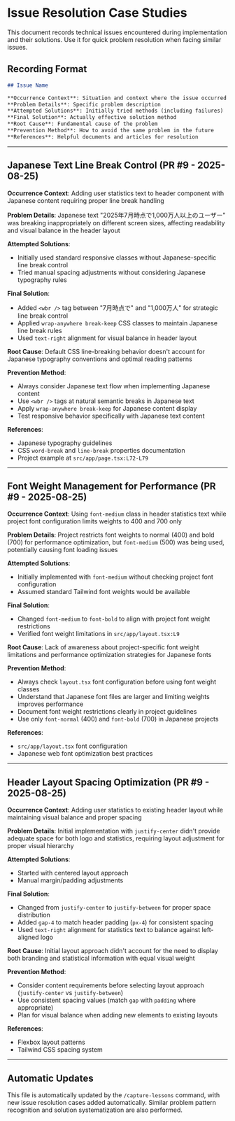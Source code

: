 # Issue Resolution Case Studies

This document records technical issues encountered during implementation and their solutions. Use it for quick problem resolution when facing similar issues.

## Recording Format

```markdown
## Issue Name

**Occurrence Context**: Situation and context where the issue occurred
**Problem Details**: Specific problem description
**Attempted Solutions**: Initially tried methods (including failures)
**Final Solution**: Actually effective solution method
**Root Cause**: Fundamental cause of the problem
**Prevention Method**: How to avoid the same problem in the future
**References**: Helpful documents and articles for resolution
```

---

## Japanese Text Line Break Control (PR #9 - 2025-08-25)

**Occurrence Context**: Adding user statistics text to header component with Japanese content requiring proper line break handling

**Problem Details**: Japanese text "2025年7月時点で1,000万人以上のユーザー" was breaking inappropriately on different screen sizes, affecting readability and visual balance in the header layout

**Attempted Solutions**: 
- Initially used standard responsive classes without Japanese-specific line break control
- Tried manual spacing adjustments without considering Japanese typography rules

**Final Solution**: 
- Added `<wbr />` tag between "7月時点で" and "1,000万人" for strategic line break control
- Applied `wrap-anywhere break-keep` CSS classes to maintain Japanese line break rules
- Used `text-right` alignment for visual balance in header layout

**Root Cause**: Default CSS line-breaking behavior doesn't account for Japanese typography conventions and optimal reading patterns

**Prevention Method**: 
- Always consider Japanese text flow when implementing Japanese content
- Use `<wbr />` tags at natural semantic breaks in Japanese text
- Apply `wrap-anywhere break-keep` for Japanese content display
- Test responsive behavior specifically with Japanese text content

**References**: 
- Japanese typography guidelines
- CSS `word-break` and `line-break` properties documentation
- Project example at `src/app/page.tsx:L72-L79`

---

## Font Weight Management for Performance (PR #9 - 2025-08-25)

**Occurrence Context**: Using `font-medium` class in header statistics text while project font configuration limits weights to 400 and 700 only

**Problem Details**: Project restricts font weights to normal (400) and bold (700) for performance optimization, but `font-medium` (500) was being used, potentially causing font loading issues

**Attempted Solutions**: 
- Initially implemented with `font-medium` without checking project font configuration
- Assumed standard Tailwind font weights would be available

**Final Solution**: 
- Changed `font-medium` to `font-bold` to align with project font weight restrictions
- Verified font weight limitations in `src/app/layout.tsx:L9`

**Root Cause**: Lack of awareness about project-specific font weight limitations and performance optimization strategies for Japanese fonts

**Prevention Method**: 
- Always check `layout.tsx` font configuration before using font weight classes
- Understand that Japanese font files are larger and limiting weights improves performance
- Document font weight restrictions clearly in project guidelines
- Use only `font-normal` (400) and `font-bold` (700) in Japanese projects

**References**: 
- `src/app/layout.tsx` font configuration
- Japanese web font optimization best practices

---

## Header Layout Spacing Optimization (PR #9 - 2025-08-25)

**Occurrence Context**: Adding user statistics to existing header layout while maintaining visual balance and proper spacing

**Problem Details**: Initial implementation with `justify-center` didn't provide adequate space for both logo and statistics, requiring layout adjustment for proper visual hierarchy

**Attempted Solutions**: 
- Started with centered layout approach
- Manual margin/padding adjustments

**Final Solution**: 
- Changed from `justify-center` to `justify-between` for proper space distribution
- Added `gap-4` to match header padding (`px-4`) for consistent spacing
- Used `text-right` alignment for statistics text to balance against left-aligned logo

**Root Cause**: Initial layout approach didn't account for the need to display both branding and statistical information with equal visual weight

**Prevention Method**: 
- Consider content requirements before selecting layout approach (`justify-center` vs `justify-between`)
- Use consistent spacing values (match `gap` with `padding` where appropriate)
- Plan for visual balance when adding new elements to existing layouts

**References**: 
- Flexbox layout patterns
- Tailwind CSS spacing system

---

## Automatic Updates

This file is automatically updated by the `/capture-lessons` command, with new issue resolution cases added automatically. Similar problem pattern recognition and solution systematization are also performed.
